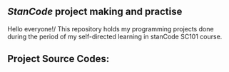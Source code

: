 ## *StanCode* project making and practise 
 Hello everyone!/ 
 This repository holds my programming projects done during the period of my self-directed learning in stanCode SC101 course.

## Project Source Codes: 
